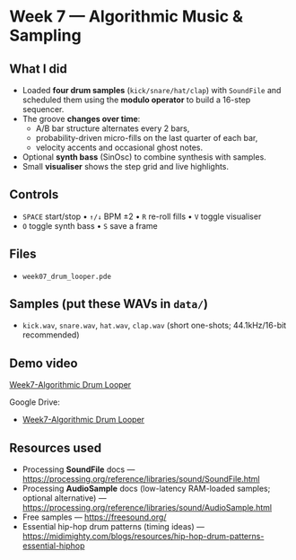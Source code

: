 # Week 7 — Algorithmic Music & Sampling

## What I did
- Loaded **four drum samples** (`kick/snare/hat/clap`) with `SoundFile` and scheduled them using the **modulo operator** to build a 16-step sequencer.
- The groove **changes over time**:
  - A/B bar structure alternates every 2 bars,
  - probability-driven micro-fills on the last quarter of each bar,
  - velocity accents and occasional ghost notes.
- Optional **synth bass** (SinOsc) to combine synthesis with samples.
- Small **visualiser** shows the step grid and live highlights.

## Controls
- `SPACE` start/stop  •  `↑/↓` BPM ±2  •  `R` re-roll fills  •  `V` toggle visualiser  
- `O` toggle synth bass  •  `S` save a frame

## Files
- `week07_drum_looper.pde`

## Samples (put these WAVs in `data/`)
- `kick.wav`, `snare.wav`, `hat.wav`, `clap.wav`  (short one-shots; 44.1kHz/16-bit recommended)

## Demo video
[Week7-Algorithmic Drum Looper](./Week7-Algorithmic%20Drum%20Looper.mp4)

Google Drive:
- [Week7-Algorithmic Drum Looper](https://drive.google.com/file/d/1QIkJP71RcDDFu0LSO1PkZyHbZt2fkrg3/view?usp=drive_link)

## Resources used 
- Processing **SoundFile** docs — https://processing.org/reference/libraries/sound/SoundFile.html
- Processing **AudioSample** docs (low-latency RAM-loaded samples; optional alternative) — https://processing.org/reference/libraries/sound/AudioSample.html
- Free samples — https://freesound.org/
- Essential hip-hop drum patterns (timing ideas) — https://midimighty.com/blogs/resources/hip-hop-drum-patterns-essential-hiphop
